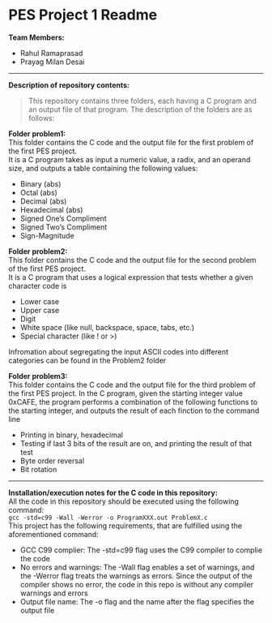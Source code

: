 # PES Project 1 Readme

**Team Members:** 
- Rahul Ramaprasad 
- Prayag Milan Desai

---

**Description of repository contents:**  
>This repository contains three folders, each having a C program and an output file of that program. The description of the folders are as follows:  

**Folder problem1:**  
This folder contains the C code and the output file for the first problem of the first PES project.  
It is a C program takes as input a numeric value, a radix, and an operand size, and outputs a table containing the following values:
- Binary (abs)
- Octal (abs)
- Decimal (abs)
- Hexadecimal (abs)
- Signed One’s Compliment
- Signed Two’s Compliment
- Sign-Magnitude

**Folder problem2:**  
This folder contains the C code and the output file for the second problem of the first PES project.  
It is a C program that uses a logical expression that tests whether a given character code is
- Lower case
- Upper case
- Digit
- White space (like null, backspace, space, tabs, etc.)
- Special character (like ! or >)

Infromation about segregating the input ASCII codes into different categories can be found in the Problem2 folder

**Folder problem3:**  
This folder contains the C code and the output file for the third problem of the first PES project.
In the C program, given the starting integer value 0xCAFE, the program performs a combination of the following functions to the starting integer, and outputs the result of each finction to the command line
- Printing in binary, hexadecimal
- Testing if last 3 bits of the result are on, and printing the result of that test
- Byte order reversal
- Bit rotation

---

**Installation/execution notes for the C code in this repository:**  
All the code in this repository should be executed using the following command:  
`gcc -std=c99 -Wall -Werror -o ProgramXXX.out ProblemX.c`  
This project has the following requirements, that are fulfilled using the aforementioned command:
- GCC C99 complier: The -std=c99 flag uses the C99 compiler to complie the code
- No errors and warnings: The -Wall flag enables a set of warnings, and the -Werror flag treats the warnings as errors. Since the output of the compiler shows no error, the code in this repo is without any compiler warnings and errors
- Output file name: The -o flag and the name after the flag specifies the output file
